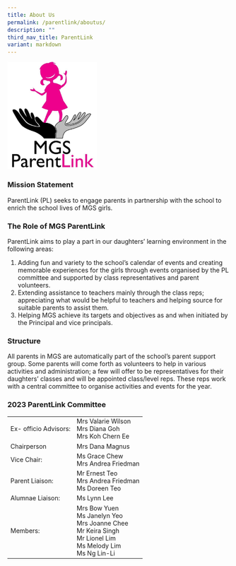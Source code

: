 ```yaml
---
title: About Us
permalink: /parentlink/aboutus/
description: ""
third_nav_title: ParentLink
variant: markdown
---
```

<img src="/images/Common/logo-MGSPL.jpg" style="width:40%">
		 
### Mission Statement

ParentLink (PL) seeks to engage parents in partnership with the school to enrich the school lives of MGS girls.  

### The Role of MGS ParentLink

ParentLink aims to play a part in our daughters’ learning environment in the following areas:  

1.  Adding fun and variety to the school’s calendar of events and creating memorable experiences for the girls through events organised by the PL committee and supported by class representatives and parent volunteers.&nbsp;
2.  Extending assistance to teachers mainly through the class reps; appreciating what would be helpful to teachers and helping source for suitable parents to assist them. &nbsp;
3.  Helping MGS achieve its targets and objectives as and when initiated by the Principal and vice principals. &nbsp;&nbsp;
  

### Structure

All parents in MGS are automatically part of the school’s parent support group. Some parents will come forth as volunteers to help in various activities and administration; a few will offer to be representatives for their daughters’ classes and will be appointed class/level reps. These reps work with a central committee to organise activities and events for the year.  
  

### 2023 ParentLink Committee
| | |
| --- | --- |
| Ex- officio Advisors: | Mrs Valarie Wilson <br>Mrs Diana Goh <br> Mrs Koh Chern Ee |
| Chairperson | Mrs Dana Magnus |
| Vice Chair: | Ms Grace Chew  <br> Mrs Andrea Friedman |
| Parent Liaison: | Mr Ernest Teo    <br> Mrs Andrea Friedman    <br> Ms Doreen Teo |
| Alumnae Liaison: | Ms Lynn Lee |
| Members: | Mrs Bow Yuen    <br> Ms Janelyn Yeo    <br> Mrs Joanne Chee    <br> Mr Keira Singh    <br> Mr Lionel Lim    <br> Ms Melody Lim    <br> Ms Ng Lin-Li |